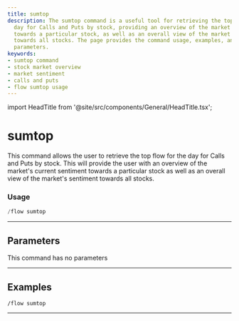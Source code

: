```yaml
---
title: sumtop
description: The sumtop command is a useful tool for retrieving the top flow for the
  day for Calls and Puts by stock, providing an overview of the market's sentiment
  towards a particular stock, as well as an overall view of the market's sentiment
  towards all stocks. The page provides the command usage, examples, and details regarding
  parameters.
keywords:
- sumtop command
- stock market overview
- market sentiment
- calls and puts
- flow sumtop usage
---
```


import HeadTitle from '@site/src/components/General/HeadTitle.tsx';

<HeadTitle title="sumtop - Flow - Discord - Reference | OpenBB Bot Docs" />

# sumtop

This command allows the user to retrieve the top flow for the day for Calls and Puts by stock. This will provide the user with an overview of the market's current sentiment towards a particular stock as well as an overall view of the market's sentiment towards all stocks.

### Usage

```python wordwrap
/flow sumtop
```

---

## Parameters

This command has no parameters



---

## Examples

```
/flow sumtop
```

---
